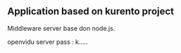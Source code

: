 ## Application based on kurento project ##

Middleware server base don node.js.

openvidu server pass : k.....